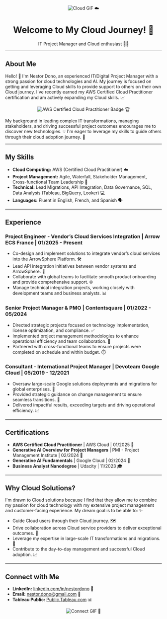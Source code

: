 <div align="center">
  <img src="https://i.pinimg.com/originals/21/39/8f/21398f7323df02b64fae25c704ccc32f.gif" alt="Cloud GIF" /> ☁️
  <h1>Welcome to My Cloud Journey! 🚀</h1>
  <p>IT Project Manager and Cloud enthusiast 👨‍💻</p>
</div>

---

## About Me

Hello! 👋 I'm Nestor Dono, an experienced IT/Digital Project Manager with a strong passion for cloud technologies and AI. My journey is focused on getting and leveraging Cloud skills to provide support to others on their own Cloud journey. I've recently earned my AWS Certified Cloud Practitioner certification and am actively expanding my Cloud skills. 📈

<div align="center">
  <img src="https://d1.awsstatic.com/certification/badges/AWS-Certified-AI-Practitioner_badge_300x300.85cea45137696692de99a72934f6ddb81f82fc12.png" alt="AWS Certified Cloud Practitioner Badge" /> 🏆
</div>

My background in leading complex IT transformations, managing stakeholders, and driving successful project outcomes encourages me to discover new technologies. 💡 I'm eager to leverage my skills to guide others through their cloud adoption journey. 🤝

---

## My Skills

* **Cloud Computing:** AWS (Certified Cloud Practitioner) ☁️
* **Project Management:** Agile, Waterfall, Stakeholder Management, Cross-functional Team Leadership 💼
* **Technical:** Lead Migrations, API Integration, Data Governance, SQL, Data Analysis (Tableau, BigQuery, Looker) 💻
* **Languages:** Fluent in English, French, and Spanish 🗣️

---

## Experience

### Project Engineer - Vendor’s Cloud Services Integration | Arrow ECS France | 01/2025 - Present

* Co-design and implement solutions to integrate vendor’s cloud services into the ArrowSphere Platform. 🛠️
* Lead API integration initiatives between vendor systems and ArrowSphere. 🔗
* Collaborate with global teams to facilitate smooth product onboarding and provide comprehensive support. 🌐
* Manage technical integration projects, working closely with development teams and business analysts. 📊

### Senior Project Manager & PMO | Contentsquare | 01/2022 - 05/2024

* Directed strategic projects focused on technology implementation, license optimization, and compliance. ✅
* Implemented project management methodologies to enhance operational efficiency and team collaboration. 🤝
* Partnered with cross-functional teams to ensure projects were completed on schedule and within budget. ⏱️

### Consultant - International Project Manager | Devoteam Google Cloud | 05/2019 - 12/2021

* Oversaw large-scale Google solutions deployments and migrations for global enterprises. 🏢
* Provided strategic guidance on change management to ensure seamless transitions. 🔄
* Delivered impactful results, exceeding targets and driving operational efficiency. 📈

---

## Certifications

* **AWS Certified Cloud Practitioner** | AWS Cloud | 01/2025 🥇
* **Generative AI Overview for Project Managers** | PMI - Project Management Institute | 02/2024 🧠
* **Generative AI Fundamentals** | Google Cloud | 02/2024 🤖
* **Business Analyst Nanodegree** | Udacity | 11/2023 🎓

---

## Why Cloud Solutions?

I'm drawn to Cloud solutions because I find that they allow me to combine my passion for cloud technology with my extensive project management and customer-facing experience. My dream goal is to be able to: ✨

* Guide Cloud users through their Cloud journey. 🗺️
* Drive collaboration across Cloud service providers to deliver exceptional outcomes. 🤝
* Leverage my expertise in large-scale IT transformations and migrations. 🚀
* Contribute to the day-to-day management and successful Cloud adoption. 📈

---

## Connect with Me

* **LinkedIn:** [linkedin.com/in/nestordono](linkedin.com/in/nestordono) 🔗
* **Email:** [nestor.dono@gmail.com](nestor.dono@gmail.com) 📧
* **Tableau Public:** [Public.Tableau.com](Public.Tableau.com) 📊

<div align="center">
  <img src="https://media3.giphy.com/media/v1.Y2lkPTc5MGI3NjExY2d3NjBieXRod2wzeTl4YnVsZWw0YXMzeThkZm94OHV6NHFoemJkYiZlcD12MV9pbnRlcm5hbF9naWZfYnlfaWQmY3Q9Zw/3o7ZeqkYTvaL3lGjCw/giphy.gif" alt="Connect GIF" /> 👋
</div>
